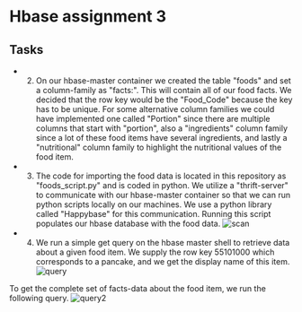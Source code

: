 # Hbase assignment 3

## Tasks

- 2) On our hbase-master container we created the table "foods" and set a column-family as "facts:". This will contain all of our food facts. We decided that the row key would be the "Food_Code" because the key has to be unique. For some alternative column families we could have implemented one called "Portion" since there are multiple columns that start with "portion", also a "ingredients" column family since a lot of these food items have several ingredients, and lastly a "nutritional" column family to highlight the nutritional values of the food item.
- 3) The code for importing the food data is located in this repository as "foods_script.py" and is coded in python. We utilize a "thrift-server" to communicate with our hbase-master container so that we can run python scripts locally on our machines. We use a python library called "Happybase" for this communication. Running this script populates our hbase database with the food data.
![scan](https://user-images.githubusercontent.com/56347030/161986330-22ebb8a8-e870-4b81-a4e8-eaa8d30f94bf.PNG)

- 4) We run a simple get query on the hbase master shell to retrieve data about a given food item. We supply the row key 55101000 which corresponds to a pancake, and we get the display name of this item.
![query](https://user-images.githubusercontent.com/56347030/161986760-ceddb183-31c8-4e46-a01e-486fed917c69.PNG)

To get the complete set of facts-data about the food item, we run the following query.
![query2](https://user-images.githubusercontent.com/56347030/161986903-6c78c64c-b62a-4ae8-bc4b-e9ee4e3ff089.PNG)

